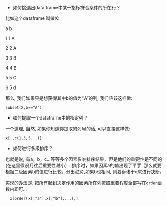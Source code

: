 *  如何挑选出data.frame中某一指标符合条件的所在行？
   
比如这个dataframe 叫做X:

 a b
  
1 1 A

2 2 A

3 3 B

4 4 B

5 5 C

6 5 d

那么, 我们如果只是想获得其中b的值为“A”的列, 我们应该这样做:

    subset(X,b=="A")

* 如何提取一个dataframe中的指定列？

一个道理, 当然, 如果你知道你提取的列号的话, 可以直接这样做:

    x[ ,c(1,3,5...)]
  
  
* 如何进行多级排序？

也就是说, 有a，b，c...等等多个因素影响排序结果，但是他们的重要性是不同的(在这里假设月往后重要性越小）. 排序时，如果因素a的值出现了平手, 那么就要根据二级因素b的值进行比较，分出*胜负*,如果b也相同, 则要诉诸于c来进行决断。

实现的办法是, 把所有起到决定作用的因素所在列按照重要程度全部写在`order`函数内即可...

      x[order(x[,"a"],x[,"b"],...),]
      

